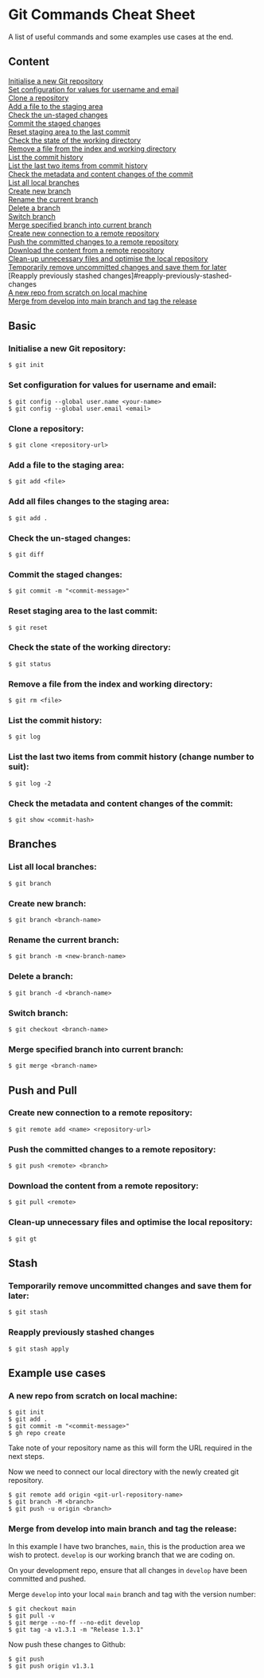 # Git Commands Cheat Sheet

A list of useful commands and some examples use cases at the end.

## Content

[Initialise a new Git repository](#initialise-a-new-git-repository)  
[Set configuration for values for username and email](#set-configuration-for-values-for-username-and-email)  
[Clone a repository](#clone-a-repository)  
[Add a file to the staging area](#add-a-file-to-the-staging-area)  
[Check the un-staged changes](#check-the-un-staged-changes)  
[Commit the staged changes](#commit-the-staged-changes)  
[Reset staging area to the last commit](#reset-staging-area-to-the-last-commit)  
[Check the state of the working directory](#check-the-state-of-the-working-directory)  
[Remove a file from the index and working directory](#remove-a-file-from-the-index-and-working-directory)  
[List the commit history](#list-the-commit-history)  
[List the last two items from commit history](#list-the-last-two-items-from-commit-history)  
[Check the metadata and content changes of the commit](#check-the-metadata-and-content-changes-of-the-commit)  
[List all local branches](#list-all-local-branches)  
[Create new branch](#create-new-branch)  
[Rename the current branch](#rename-the-current-branch)  
[Delete a branch](#delete-a-branch)  
[Switch branch](#switch-branch)  
[Merge specified branch into current branch](#merge-specified-branch-into-current-branch)  
[Create new connection to a remote repository](#create-new-connection-to-a-remote-repository)  
[Push the committed changes to a remote repository](#push-the-committed-changes-to-a-remote-repository)  
[Download the content from a remote repository](#download-the-content-from-a-remote-repository)  
[Clean-up unnecessary files and optimise the local repository](#clean-up-unnecessary-files-and-optimise-the-local-repository)  
[Temporarily remove uncommitted changes and save them for later](#temporarily-remove-uncommitted-changes-and-save-them-for-later)  
[Reapply previously stashed changes]#reapply-previously-stashed-changes  
[A new repo from scratch on local machine](#a-new-repo-from-scratch-on-local-machine)  
[Merge from develop into main branch and tag the release](#merge-from-develop-into-main-branch-and-tag-the-release)

## Basic

### Initialise a new Git repository:

    $ git init

### Set configuration for values for username and email:

    $ git config --global user.name <your-name>
    $ git config --global user.email <email>

### Clone a repository:

    $ git clone <repository-url>

### Add a file to the staging area:

    $ git add <file>

### Add all files changes to the staging area:

    $ git add .

### Check the un-staged changes:

    $ git diff

### Commit the staged changes:

    $ git commit -m "<commit-message>"

### Reset staging area to the last commit:

    $ git reset

### Check the state of the working directory:

    $ git status

### Remove a file from the index and working directory:

    $ git rm <file>

### List the commit history:

    $ git log

### List the last two items from commit history (change number to suit):

    $ git log -2

### Check the metadata and content changes of the commit:

    $ git show <commit-hash>

## Branches

### List all local branches:

    $ git branch

### Create new branch:

    $ git branch <branch-name>

### Rename the current branch:

    $ git branch -m <new-branch-name>

### Delete a branch:

    $ git branch -d <branch-name>

### Switch branch:

    $ git checkout <branch-name>

### Merge specified branch into current branch:

    $ git merge <branch-name>

## Push and Pull

### Create new connection to a remote repository:

    $ git remote add <name> <repository-url>

### Push the committed changes to a remote repository:

    $ git push <remote> <branch>

### Download the content from a remote repository:

    $ git pull <remote>

### Clean-up unnecessary files and optimise the local repository:

    $ git gt

## Stash

### Temporarily remove uncommitted changes and save them for later:

    $ git stash

### Reapply previously stashed changes

    $ git stash apply

## Example use cases

### A new repo from scratch on local machine:

    $ git init
    $ git add .
    $ git commit -m "<commit-message>"
    $ gh repo create

Take note of your repository name as this will form the URL required in the next steps.

Now we need to connect our local directory with the newly created git repository.

    $ git remote add origin <git-url-repository-name>
    $ git branch -M <branch>
    $ git push -u origin <branch>

### Merge from develop into main branch and tag the release:

In this example I have two branches, `main`, this is the production area we wish to protect. `develop` is our working branch that we are coding on.

On your development repo, ensure that all changes in `develop` have been committed and pushed.

Merge `develop` into your local `main` branch and tag with the version number:

    $ git checkout main
    $ git pull -v
    $ git merge --no-ff --no-edit develop
    $ git tag -a v1.3.1 -m "Release 1.3.1"

Now push these changes to Github:

    $ git push
    $ git push origin v1.3.1

